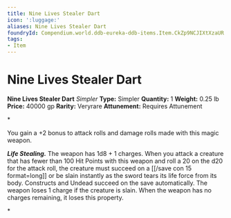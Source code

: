 ```yaml
---
title: Nine Lives Stealer Dart
icon: ':luggage:'
aliases: Nine Lives Stealer Dart
foundryId: Compendium.world.ddb-eureka-ddb-items.Item.CkZp9NCJIXtXzaUR
tags:
- Item
---
```


# Nine Lives Stealer Dart

**Nine Lives Stealer Dart**
_Simpler_
**Type:** Simpler
**Quantity:** 1
**Weight:** 0.25 lb
**Price:** 40000 gp
**Rarity:** Veryrare
**Attunement:** Requires Attunement

*<p>You gain a +2 bonus to attack rolls and damage rolls made with this magic weapon.

***Life Stealing.*** The weapon has 1d8 + 1 charges. When you attack a creature that has fewer than 100 Hit Points with this weapon and roll a 20 on the d20 for the attack roll, the creature must succeed on a [[/save con 15 format=long]] or be slain instantly as the sword tears its life force from its body. Constructs and Undead succeed on the save automatically. The weapon loses 1 charge if the creature is slain. When the weapon has no charges remaining, it loses this property.</p>*